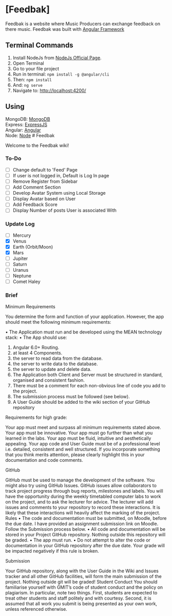 # [Feedbak]

Feedbak is a website where Music Producers can exchange feedback on there music. Feedbak was built with [Angular Framework](https://angular.io/)

## Terminal Commands

1. Install NodeJs from [NodeJs Official Page](https://nodejs.org/en).
2. Open Terminal
3. Go to your file project
4. Run in terminal: ```npm install -g @angular/cli```
5. Then: ```npm install```
6. And: ```ng serve```
7. Navigate to: [http://localhost:4200/](http://localhost:4200/)


## Using

MongoDB: [MongoDB](https://www.mongodb.com/)  
Express: [ExpressJS](https://expressjs.com/)  
Angular: [Angular](https://angular.io/)  
Node: [Node](https://nodejs.org/en/)  # Feedbak

Welcome to the Feedbak wiki!

### To-Do

- [ ] Change default to 'Feed' Page
- [ ] If user is not logged in, Default is Log In page
- [ ] Remove Register from Sidebar
- [ ] Add Comment Section
- [ ] Develop Avatar System using Local Storage
- [ ] Display Avatar based on User
- [ ] Add Feedback Score
- [ ] Display Number of posts User is associated With

### Update Log

- [ ] Mercury
- [x] Venus
- [x] Earth (Orbit/Moon)
- [x] Mars
- [ ] Jupiter
- [ ] Saturn
- [ ] Uranus
- [ ] Neptune
- [ ] Comet Haley

### Brief

Minimum Requirements

You determine the form and function of your application. However, the app should meet the following minimum requirements:

•	The Application must run and be developed using the MEAN technology stack:
•	The App should use:
1.	Angular 6.0+ Routing.
2.	at least 4 Components.
3.	the server to read data from the database.
4.	the server to write data to the database.
5.	the server to update and delete data.
6.	The Application both Client and Server must be structured in standard, organised and consistent fashion.
7.	There must be a comment for each non-obvious line of code you add to the project.
8.	The submission process must be followed (see below).
9.	A User Guide should be added to the wiki section of your GitHub repository

Requirements for high grade:

Your app must meet and surpass all minimum requirements stated above. Your app must be innovative. Your app must go further than what you learned in the labs. Your app must be fluid, intuitive and aesthetically appealing. Your app code and User Guide must be of a professional level i.e. detailed, consistent and well structured. If you incorporate something that you think merits attention, please clearly highlight this in your documentation and code comments.

GitHub

GitHub must be used to manage the development of the software. You might also try using GitHub Issues. GitHub issues allow collaborators to track project progress through bug reports, milestones and labels. You will have the opportunity during the weekly timetabled computer labs to work on the project, and to ask the lecturer for advice. The lecturer will add issues and comments to your repository to record these interactions. It is likely that these interactions will heavily affect the marking of the project.
Rules
•	The code and documentation must be submitted, on Moodle, before the due date. I have provided an assignment submission link on Moodle. Follow the Submission process below.
•	All code and documentation will be stored in your Project GitHub repository. Nothing outside this repository will be graded.
•	The app must run.
•	Do not attempt to alter the code or documentation in your GitHub repository after the due date. Your grade will be impacted negatively if this rule is broken.

Submission

Your GitHub repository, along with the User Guide in the Wiki and Issues tracker and all other GitHub facilities, will form the main submission of the project. Nothing outside git will be graded!
Student Conduct
You should familiarise yourself with GMIT’s code of student conduct and the policy on plagiarism. In particular, note two things. First, students are expected to treat other students and staff politely and with courtesy. Second, it is assumed that all work you submit is being presented as your own work, unless referenced otherwise.
